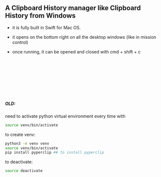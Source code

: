 ## A Clipboard History manager like Clipboard History from Windows

* it is fully built in Swift for Mac OS.

* it opens on the bottom right on all the desktop windows (like in mission control)

* once running, it can be opened and closed with cmd + shift + c

<br />
<br />
<br />
<br />
<br />
<br />
<br />

##### OLD:

need to activate python virtual environment every time with
```sh
source venv/bin/activate
```

to create venv:
```sh
python3 -m venv venv
source venv/bin/activate
pip install pyperclip ## to install pyperclip
```


to deactivate:
```sh
source deactivate
```